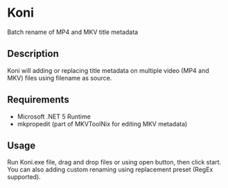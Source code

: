 # Koni
Batch rename of MP4 and MKV title metadata

## Description
Koni will adding or replacing title metadata on multiple video (MP4 and MKV) files using filename as source.

## Requirements
* Microsoft .NET 5 Runtime
* mkpropedit (part of MKVToolNix for editing MKV metadata)

## Usage
Run Koni.exe file, drag and drop files or using open button, then click start.
You can also adding custom renaming using replacement preset (RegEx supported).